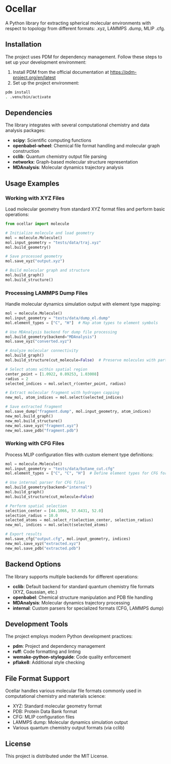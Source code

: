 # Ocellar

A Python library for extracting spherical molecular environments with respect to topology from different formats: .xyz, LAMMPS .dump, MLIP .cfg.

## Installation

The project uses PDM for dependency management. Follow these steps to set up your development environment:

1. Install PDM from the official documentation at https://pdm-project.org/en/latest
2. Set up the project environment:
```bash
pdm install
. .venv/bin/activate
```

## Dependencies

The library integrates with several computational chemistry and data analysis packages:
- **scipy**: Scientific computing functions
- **openbabel-wheel**: Chemical file format handling and molecular graph construction
- **cclib**: Quantum chemistry output file parsing
- **networkx**: Graph-based molecular structure representation
- **MDAnalysis**: Molecular dynamics trajectory analysis

## Usage Examples

### Working with XYZ Files

Load molecular geometry from standard XYZ format files and perform basic operations:

```python
from ocellar import molecule

# Initialize molecule and load geometry
mol = molecule.Molecule()
mol.input_geometry = "tests/data/traj.xyz"
mol.build_geometry()

# Save processed geometry
mol.save_xyz("output.xyz")

# Build molecular graph and structure
mol.build_graph()
mol.build_structure()
```

### Processing LAMMPS Dump Files

Handle molecular dynamics simulation output with element type mapping:

```python
mol = molecule.Molecule()
mol.input_geometry = "tests/data/dump_el.dump"
mol.element_types = ["C", "H"]  # Map atom types to element symbols

# Use MDAnalysis backend for dump file processing
mol.build_geometry(backend="MDAnalysis")
mol.save_xyz("converted.xyz")

# Analyze molecular connectivity
mol.build_graph()
mol.build_structure(cut_molecule=False)  # Preserve molecules with parts located inside the sphere

# Select atoms within spatial region
center_point = [1.0922, 0.89253, 1.03008]
radius = 2
selected_indices = mol.select_r(center_point, radius)

# Extract molecular fragment with hydrogen capping
new_mol, atom_indices = mol.select(selected_indices)

# Save extracted fragment
mol.save_dump("fragment.dump", mol.input_geometry, atom_indices)
new_mol.build_graph()
new_mol.build_structure()
new_mol.save_xyz("fragment.xyz")
new_mol.save_pdb("fragment.pdb")
```

### Working with CFG Files

Process MLIP configuration files with custom element type definitions:

```python
mol = molecule.Molecule()
mol.input_geometry = "tests/data/butane_cut.cfg"
mol.element_types = ["C", "C", "H"]  # Define element types for CFG format

# Use internal parser for CFG files
mol.build_geometry(backend="internal")
mol.build_graph()
mol.build_structure(cut_molecule=False)

# Perform spatial selection
selection_center = [44.1066, 57.6431, 52.0]
selection_radius = 10.0
selected_atoms = mol.select_r(selection_center, selection_radius)
new_mol, indices = mol.select(selected_atoms)

# Export results
mol.save_cfg("output.cfg", mol.input_geometry, indices)
new_mol.save_xyz("extracted.xyz")
new_mol.save_pdb("extracted.pdb")
```

## Backend Options

The library supports multiple backends for different operations:

- **cclib**: Default backend for standard quantum chemistry file formats (XYZ, Gaussian, etc.)
- **openbabel**: Chemical structure manipulation and PDB file handling
- **MDAnalysis**: Molecular dynamics trajectory processing
- **internal**: Custom parsers for specialized formats (CFG, LAMMPS dump)

## Development Tools

The project employs modern Python development practices:
- **pdm**: Project and dependency management
- **ruff**: Code formatting and linting
- **wemake-python-styleguide**: Code quality enforcement
- **pflake8**: Additional style checking

## File Format Support

Ocellar handles various molecular file formats commonly used in computational chemistry and materials science:
- XYZ: Standard molecular geometry format
- PDB: Protein Data Bank format
- CFG: MLIP configuration files
- LAMMPS dump: Molecular dynamics simulation output
- Various quantum chemistry output formats (via cclib)

## License

This project is distributed under the MIT License.